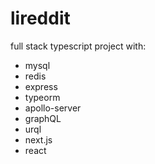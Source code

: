 # lireddit
full stack typescript project with:
- mysql
- redis
- express
- typeorm
- apollo-server
- graphQL
- urql
- next.js
- react
